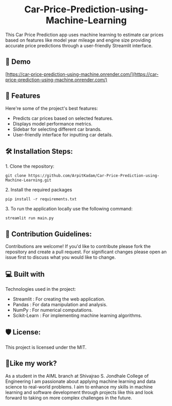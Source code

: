 <h1 align="center" id="title">Car-Price-Prediction-using-Machine-Learning</h1>

<p id="description">This Car Price Prediction app uses machine learning to estimate car prices based on features like model year mileage and engine size providing accurate price predictions through a user-friendly Streamlit interface.</p>

<h2>🚀 Demo</h2>

[https://car-price-prediction-using-machine.onrender.com/](https://car-price-prediction-using-machine.onrender.com/)

  
  
<h2>🧐 Features</h2>

Here're some of the project's best features:

*   Predicts car prices based on selected features.
*   Displays model performance metrics.
*   Sidebar for selecting different car brands.
*   User-friendly interface for inputting car details.

<h2>🛠️ Installation Steps:</h2>

<p>1. Clone the repository:</p>

```
git clone https://github.com/ArpitKadam/Car-Price-Prediction-using-Machine-Learning.git
```

<p>2. Install the required packages</p>

```
pip install -r requirements.txt
```

<p>3. To run the application locally use the following command:</p>

```
streamlit run main.py
```

<h2>🍰 Contribution Guidelines:</h2>

Contributions are welcome! If you'd like to contribute please fork the repository and create a pull request. For significant changes please open an issue first to discuss what you would like to change.

  
  
<h2>💻 Built with</h2>

Technologies used in the project:

*   Streamlit : For creating the web application.
*   Pandas : For data manipulation and analysis.
*   NumPy : For numerical computations.
*   Scikit-Learn : For implementing machine learning algorithms.

<h2>🛡️ License:</h2>

This project is licensed under the MIT.

<h2>💖Like my work?</h2>

As a student in the AIML branch at Shivajrao S. Jondhale College of Engineering I am passionate about applying machine learning and data science to real-world problems. I aim to enhance my skills in machine learning and software development through projects like this and look forward to taking on more complex challenges in the future.
